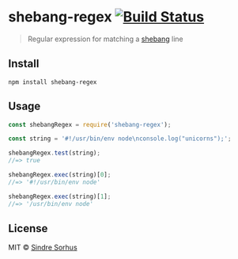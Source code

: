 # shebang-regex [![Build Status](https://travis-ci.org/sindresorhus/shebang-regex.svg?branch=master)](https://travis-ci.org/sindresorhus/shebang-regex)

> Regular expression for matching a [shebang](https://en.wikipedia.org/wiki/Shebang_(Unix)) line

## Install

```
npm install shebang-regex
```

## Usage

```js
const shebangRegex = require('shebang-regex');

const string = '#!/usr/bin/env node\nconsole.log("unicorns");';

shebangRegex.test(string);
//=> true

shebangRegex.exec(string)[0];
//=> '#!/usr/bin/env node'

shebangRegex.exec(string)[1];
//=> '/usr/bin/env node'
```

## License

MIT © [Sindre Sorhus](https://sindresorhus.com)

